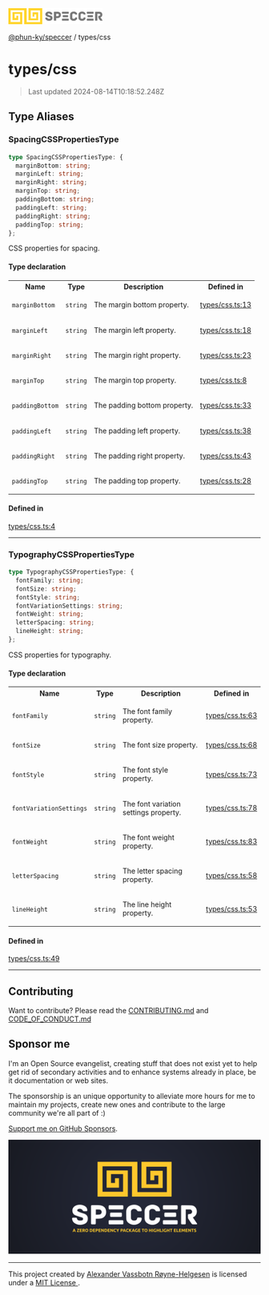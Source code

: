 <img alt="SPECCER logo" src="https://raw.githubusercontent.com/phun-ky/speccer/main/public/logo-speccer-horizontal-colored-package.svg?raw=true" style="max-height:32px;"/>

[@phun-ky/speccer](../README.md) / types/css

# types/css

> Last updated 2024-08-14T10:18:52.248Z

## Type Aliases

### SpacingCSSPropertiesType

```ts
type SpacingCSSPropertiesType: {
  marginBottom: string;
  marginLeft: string;
  marginRight: string;
  marginTop: string;
  paddingBottom: string;
  paddingLeft: string;
  paddingRight: string;
  paddingTop: string;
};
```

CSS properties for spacing.

#### Type declaration

<table>
<tr>
<th>Name</th>
<th>Type</th>
<th>Description</th>
<th>Defined in</th>
</tr>
<tr>
<td>

`marginBottom`

</td>
<td>

`string`

</td>
<td>

The margin bottom property.

</td>
<td>

[types/css.ts:13](https://github.com/phun-ky/speccer/blob/main/src/types/css.ts#L13)

</td>
</tr>
<tr>
<td>

`marginLeft`

</td>
<td>

`string`

</td>
<td>

The margin left property.

</td>
<td>

[types/css.ts:18](https://github.com/phun-ky/speccer/blob/main/src/types/css.ts#L18)

</td>
</tr>
<tr>
<td>

`marginRight`

</td>
<td>

`string`

</td>
<td>

The margin right property.

</td>
<td>

[types/css.ts:23](https://github.com/phun-ky/speccer/blob/main/src/types/css.ts#L23)

</td>
</tr>
<tr>
<td>

`marginTop`

</td>
<td>

`string`

</td>
<td>

The margin top property.

</td>
<td>

[types/css.ts:8](https://github.com/phun-ky/speccer/blob/main/src/types/css.ts#L8)

</td>
</tr>
<tr>
<td>

`paddingBottom`

</td>
<td>

`string`

</td>
<td>

The padding bottom property.

</td>
<td>

[types/css.ts:33](https://github.com/phun-ky/speccer/blob/main/src/types/css.ts#L33)

</td>
</tr>
<tr>
<td>

`paddingLeft`

</td>
<td>

`string`

</td>
<td>

The padding left property.

</td>
<td>

[types/css.ts:38](https://github.com/phun-ky/speccer/blob/main/src/types/css.ts#L38)

</td>
</tr>
<tr>
<td>

`paddingRight`

</td>
<td>

`string`

</td>
<td>

The padding right property.

</td>
<td>

[types/css.ts:43](https://github.com/phun-ky/speccer/blob/main/src/types/css.ts#L43)

</td>
</tr>
<tr>
<td>

`paddingTop`

</td>
<td>

`string`

</td>
<td>

The padding top property.

</td>
<td>

[types/css.ts:28](https://github.com/phun-ky/speccer/blob/main/src/types/css.ts#L28)

</td>
</tr>
</table>

#### Defined in

[types/css.ts:4](https://github.com/phun-ky/speccer/blob/main/src/types/css.ts#L4)

***

### TypographyCSSPropertiesType

```ts
type TypographyCSSPropertiesType: {
  fontFamily: string;
  fontSize: string;
  fontStyle: string;
  fontVariationSettings: string;
  fontWeight: string;
  letterSpacing: string;
  lineHeight: string;
};
```

CSS properties for typography.

#### Type declaration

<table>
<tr>
<th>Name</th>
<th>Type</th>
<th>Description</th>
<th>Defined in</th>
</tr>
<tr>
<td>

`fontFamily`

</td>
<td>

`string`

</td>
<td>

The font family property.

</td>
<td>

[types/css.ts:63](https://github.com/phun-ky/speccer/blob/main/src/types/css.ts#L63)

</td>
</tr>
<tr>
<td>

`fontSize`

</td>
<td>

`string`

</td>
<td>

The font size property.

</td>
<td>

[types/css.ts:68](https://github.com/phun-ky/speccer/blob/main/src/types/css.ts#L68)

</td>
</tr>
<tr>
<td>

`fontStyle`

</td>
<td>

`string`

</td>
<td>

The font style property.

</td>
<td>

[types/css.ts:73](https://github.com/phun-ky/speccer/blob/main/src/types/css.ts#L73)

</td>
</tr>
<tr>
<td>

`fontVariationSettings`

</td>
<td>

`string`

</td>
<td>

The font variation settings property.

</td>
<td>

[types/css.ts:78](https://github.com/phun-ky/speccer/blob/main/src/types/css.ts#L78)

</td>
</tr>
<tr>
<td>

`fontWeight`

</td>
<td>

`string`

</td>
<td>

The font weight property.

</td>
<td>

[types/css.ts:83](https://github.com/phun-ky/speccer/blob/main/src/types/css.ts#L83)

</td>
</tr>
<tr>
<td>

`letterSpacing`

</td>
<td>

`string`

</td>
<td>

The letter spacing property.

</td>
<td>

[types/css.ts:58](https://github.com/phun-ky/speccer/blob/main/src/types/css.ts#L58)

</td>
</tr>
<tr>
<td>

`lineHeight`

</td>
<td>

`string`

</td>
<td>

The line height property.

</td>
<td>

[types/css.ts:53](https://github.com/phun-ky/speccer/blob/main/src/types/css.ts#L53)

</td>
</tr>
</table>

#### Defined in

[types/css.ts:49](https://github.com/phun-ky/speccer/blob/main/src/types/css.ts#L49)

***

## Contributing

Want to contribute? Please read the [CONTRIBUTING.md](https://github.com/phun-ky/speccer/blob/main/CONTRIBUTING.md) and [CODE_OF_CONDUCT.md](https://github.com/phun-ky/speccer/blob/main/CODE_OF_CONDUCT.md)

## Sponsor me

I'm an Open Source evangelist, creating stuff that does not exist yet to help get rid of secondary activities and to enhance systems already in place, be it documentation or web sites.

The sponsorship is an unique opportunity to alleviate more hours for me to maintain my projects, create new ones and contribute to the large community we're all part of :)

[Support me on GitHub Sponsors](https://github.com/sponsors/phun-ky).

![Speccer banner, with logo and slogan: A zero dependency package to highlight elements](https://github.com/phun-ky/speccer/blob/main/public/speccer-banner.png?raw=true)

***
<p class="ph">
  This project created by
  <a rel="noopener noreferrer" target="_blank" class="ph" href="http://phun-ky.net" property="cc:attributionName">
    Alexander Vassbotn Røyne-Helgesen</a>
  is licensed under a
  <a rel="noopener noreferrer" target="_blank" class="ph" href="https://choosealicense.com/licenses/mit/">
    MIT License </a>.
</p>
